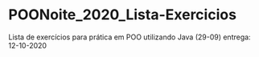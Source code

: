 # POONoite_2020_Lista-Exercicios
Lista de exercícios para prática em POO utilizando Java (29-09) entrega: 12-10-2020
